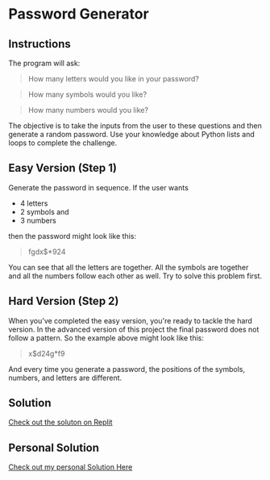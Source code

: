 # Password Generator

## Instructions

The program will ask:

> How many letters would you like in your password?

> How many symbols would you like?

> How many numbers would you like?

The objective is to take the inputs from the user to these questions and then generate a random password. Use your knowledge about Python lists and loops to complete the challenge.

## Easy Version (Step 1)

Generate the password in sequence. If the user wants

- 4 letters
- 2 symbols and
- 3 numbers

then the password might look like this:

> fgdx$*924

You can see that all the letters are together. All the symbols are together and all the numbers follow each other as well. Try to solve this problem first.

## Hard Version (Step 2)

When you've completed the easy version, you're ready to tackle the hard version. In the advanced version of this project the final password does not follow a pattern. So the example above might look like this:

> x$d24g*f9

And every time you generate a password, the positions of the symbols, numbers, and letters are different.

## Solution

[Check out the soluton on Replit](https://replit.com/@appbrewery/password-generator-end)

## Personal Solution

[Check out my personal Solution Here](./main.py)
